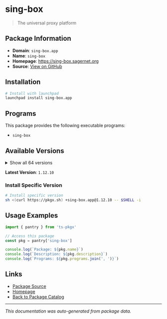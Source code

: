 # sing-box

> The universal proxy platform

## Package Information

- **Domain**: `sing-box.app`
- **Name**: `sing-box`
- **Homepage**: https://sing-box.sagernet.org
- **Source**: [View on GitHub](https://github.com/pkgxdev/pantry/tree/main/projects/sing-box.app/package.yml)

## Installation

```bash
# Install with launchpad
launchpad install sing-box.app
```

## Programs

This package provides the following executable programs:

- `sing-box`

## Available Versions

<details>
<summary>Show all 64 versions</summary>

- `1.12.10`, `1.12.9`, `1.12.8`, `1.12.7`, `1.12.6`
- `1.12.5`, `1.12.4`, `1.12.3`, `1.12.2`, `1.12.1`
- `1.12.0`, `1.11.15`, `1.11.14`, `1.11.13`, `1.11.12`
- `1.11.11`, `1.11.10`, `1.11.9`, `1.11.8`, `1.11.7`
- `1.11.6`, `1.11.5`, `1.11.4`, `1.11.3`, `1.11.2`
- `1.11.1`, `1.11.0`, `1.10.7`, `1.10.6`, `1.10.5`
- `1.10.4`, `1.10.3`, `1.10.2`, `1.10.1`, `1.10.0`
- `1.9.7`, `1.9.6`, `1.9.5`, `1.9.4`, `1.9.3`
- `1.9.2`, `1.9.1`, `1.9.0`, `1.8.14`, `1.8.13`
- `1.8.12`, `1.8.11`, `1.8.10`, `1.8.9`, `1.8.8`
- `1.8.7`, `1.8.6`, `1.8.5`, `1.8.4`, `1.8.2`
- `1.8.1`, `1.8.0`, `1.7.8`, `1.7.7`, `1.7.6`
- `1.7.5`, `1.7.4`, `1.7.3`, `1.7.2`

</details>

**Latest Version**: `1.12.10`

### Install Specific Version

```bash
# Install specific version
sh <(curl https://pkgx.sh) +sing-box.app@1.12.10 -- $SHELL -i
```

## Usage Examples

```typescript
import { pantry } from 'ts-pkgx'

// Access this package
const pkg = pantry['sing-box']

console.log(`Package: ${pkg.name}`)
console.log(`Description: ${pkg.description}`)
console.log(`Programs: ${pkg.programs.join(', ')}`)
```

## Links

- [Package Source](https://github.com/pkgxdev/pantry/tree/main/projects/sing-box.app/package.yml)
- [Homepage](https://sing-box.sagernet.org)
- [Back to Package Catalog](../../package-catalog.md)

---

*This documentation was auto-generated from package data.*
